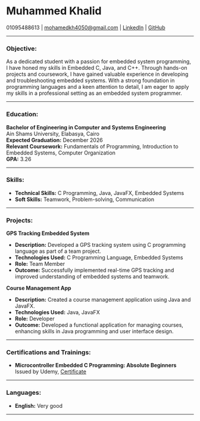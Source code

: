 # Muhammed Khalid


01095488613 | mohamedkh4050@gmail.com | [LinkedIn](https://www.linkedin.com/in/mohamed-khaled-1b837523b/) | [GitHub](https://github.com/muhammedkh45)

---

### Objective:

As a dedicated student with a passion for embedded system programming, I have honed my skills in Embedded C, Java, and C++. Through hands-on projects and coursework, I have gained valuable experience in developing and troubleshooting embedded systems. With a strong foundation in programming languages and a keen attention to detail, I am eager to apply my skills in a professional setting as an embedded system programmer.

---

### Education:

**Bachelor of Engineering in Computer and Systems Engineering**  
Ain Shams University, Elabasya, Cairo  
**Expected Graduation:** December 2026  
**Relevant Coursework:** Fundamentals of Programming, Introduction to Embedded Systems, Computer Organization  
**GPA:** 3.26

---

### Skills:

- **Technical Skills:** C Programming, Java, JavaFX, Embedded Systems  
- **Soft Skills:** Teamwork, Problem-solving, Communication

---

### Projects:

**GPS Tracking Embedded System**

- **Description:** Developed a GPS tracking system using C programming language as part of a team project.
- **Technologies Used:** C Programming Language, Embedded Systems
- **Role:** Team Member
- **Outcome:** Successfully implemented real-time GPS tracking and improved understanding of embedded systems and teamwork.

**Course Management App**

- **Description:** Created a course management application using Java and JavaFX.
- **Technologies Used:** Java, JavaFX
- **Role:** Developer
- **Outcome:** Developed a functional application for managing courses, enhancing skills in Java programming and user interface design.

---

### Certifications and Trainings:

- **Microcontroller Embedded C Programming: Absolute Beginners**  
  Issued by Udemy, [Certificate](https://www.udemy.com/certificate/UC-a8271c13-ff61-4a8a-9d09-d109cbd8c379/)

---

### Languages:

- **English:** Very good

---
